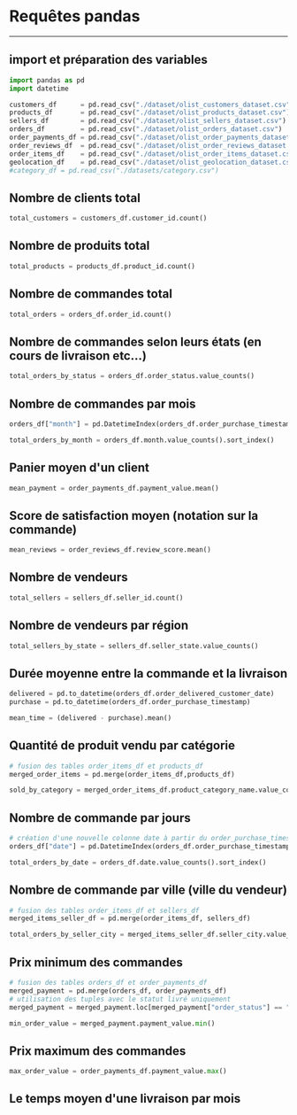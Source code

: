 # Requêtes pandas 
- - - 
## import et préparation des variables

```py
import pandas as pd
import datetime

customers_df      = pd.read_csv("./dataset/olist_customers_dataset.csv")
products_df       = pd.read_csv("./dataset/olist_products_dataset.csv")
sellers_df        = pd.read_csv("./dataset/olist_sellers_dataset.csv")
orders_df         = pd.read_csv("./dataset/olist_orders_dataset.csv")
order_payments_df = pd.read_csv("./dataset/olist_order_payments_dataset.csv")
order_reviews_df  = pd.read_csv("./dataset/olist_order_reviews_dataset.csv")
order_items_df    = pd.read_csv("./dataset/olist_order_items_dataset.csv")
geolocation_df    = pd.read_csv("./dataset/olist_geolocation_dataset.csv")
#category_df = pd.read_csv("./datasets/category.csv")
```

## Nombre de clients total
```py
total_customers = customers_df.customer_id.count()
```

## Nombre de produits total
```py
total_products = products_df.product_id.count()
```
## Nombre de commandes total
```py
total_orders = orders_df.order_id.count()
```
## Nombre de commandes selon leurs états (en cours de livraison etc...)
```py
total_orders_by_status = orders_df.order_status.value_counts()
```
## Nombre de commandes par mois
```py
orders_df["month"] = pd.DatetimeIndex(orders_df.order_purchase_timestamp).month

total_orders_by_month = orders_df.month.value_counts().sort_index()
```
## Panier moyen d'un client
```py
mean_payment = order_payments_df.payment_value.mean()
```
## Score de satisfaction moyen (notation sur la commande)
```py
mean_reviews = order_reviews_df.review_score.mean()
```
## Nombre de vendeurs
```py
total_sellers = sellers_df.seller_id.count()
```
## Nombre de vendeurs par région
```py
total_sellers_by_state = sellers_df.seller_state.value_counts()
```
## Durée moyenne entre la commande et la livraison
```py
delivered = pd.to_datetime(orders_df.order_delivered_customer_date)
purchase = pd.to_datetime(orders_df.order_purchase_timestamp)

mean_time = (delivered - purchase).mean()
```
## Quantité de produit vendu par catégorie
```py
# fusion des tables order_items_df et products_df
merged_order_items = pd.merge(order_items_df,products_df)

sold_by_category = merged_order_items_df.product_category_name.value_counts().sort_index()
```
## Nombre de commande par jours
```py
# création d'une nouvelle colonne date à partir du order_purchase_timestamp
orders_df["date"] = pd.DatetimeIndex(orders_df.order_purchase_timestamp).date

total_orders_by_date = orders_df.date.value_counts().sort_index()
```
## Nombre de commande par ville (ville du vendeur)
```py
# fusion des tables order_items_df et sellers_df
merged_items_seller_df = pd.merge(order_items_df, sellers_df)

total_orders_by_seller_city = merged_items_seller_df.seller_city.value_counts().sort_index()
```
## Prix minimum des commandes
```py
# fusion des tables orders_df et order_payments_df
merged_payment = pd.merge(orders_df, order_payments_df)
# utilisation des tuples avec le statut livré uniquement
merged_payment = merged_payment.loc[merged_payment["order_status"] == "delivered"]

min_order_value = merged_payment.payment_value.min()
```
## Prix maximum des commandes
```py
max_order_value = order_payments_df.payment_value.max()
```
## Le temps moyen d'une livraison par mois
